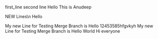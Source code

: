 first_line
second line Hello
This is Anudeep


NEW Lines\n
Hello


My new Line for Testing Merge Branch is Hello 12453585hfgvkyh
My new Line for Testing Merge Branch is Hello World Hi everyone

